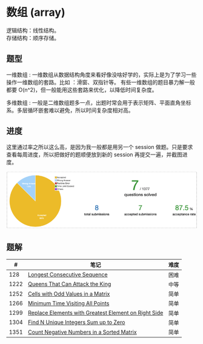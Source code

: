 # 数组 (array)

逻辑结构：线性结构。   
存储结构：顺序存储。     


## 题型 

一维数组 : 一维数组从数据结构角度来看好像没啥好学的，实际上是为了学习一些操作一维数组的套路。比如 ：滑窗、双指针等。 有些一维数组的题目暴力解一般都要 O(n^2)，但一般能用这些套路来优化，以降低时间复杂度。

多维数组 : 一般是二维数组题多一点，出题时常会用于表示矩阵、平面直角坐标系。多层循环嵌套难以避免，所以时间复杂度相对高。 

## 进度 

这里通过率之所以这么高，是因为我一般都是用另一个 session 做题。只是要求查看每周进度，所以把做好的题顺便放到新的 session 再提交一遍，并截图进度。 

![](../assets/array_progress.png)

## 题解  

| # | 笔记  | 难度 |    
|---|---|---|    
| 128  | [Longest Consecutive Sequence][q128] | 困难 | 
| 1222 | [Queens That Can Attack the King][q1222] | 中等 | 
| 1252 | [Cells with Odd Values in a Matrix][q1252] | 简单 | 
| 1266 | [Minimum Time Visiting All Points][q1266] | 简单 |   
| 1299 | [Replace Elements with Greatest Element on Right Side][q1299] | 简单 |    
| 1304 | [Find N Unique Integers Sum up to Zero][q1304] | 简单 | 
| 1351 | [Count Negative Numbers in a Sorted Matrix][q1351] | 简单 |   



<!-- refs -->
[q128]:https://github.com/chenxinlong/leetcode/blob/master/algs/128.go 
[q1222]:https://github.com/chenxinlong/leetcode/blob/master/algs/1222.go 
[q1252]:https://github.com/chenxinlong/leetcode/blob/master/algs/1252.go 
[q1266]:https://github.com/chenxinlong/leetcode/blob/master/algs/1266.go 
[q1299]:https://github.com/chenxinlong/leetcode/blob/master/algs/1299.go 
[q1304]:https://github.com/chenxinlong/leetcode/blob/master/algs/1304.go 
[q1351]:https://github.com/chenxinlong/leetcode/blob/master/algs/1351.go 